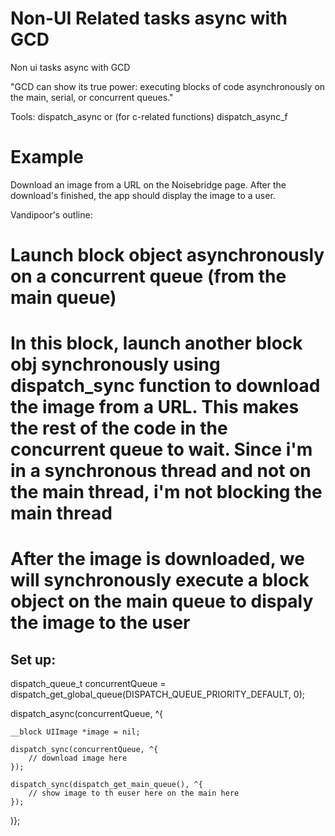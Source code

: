 # Non-UI Related tasks async with GCD

Non ui tasks async with GCD

"GCD can show its true power: executing blocks of code asynchronously
on the main, serial, or concurrent queues."

Tools: dispatch_async or (for c-related functions) dispatch_async_f

# Example

Download an image from a URL on the Noisebridge page.
After the download's finished, the app should
display the image to a user.

Vandipoor's outline:
# Launch block object asynchronously on a concurrent queue (from the main queue)
# In this block, launch another block obj synchronously using dispatch_sync function to download the image from a URL. This makes the rest of the code in the concurrent queue to wait. Since i'm in a synchronous thread and not on the main thread, i'm not blocking the main thread
# After the image is downloaded, we will synchronously execute a block object on the main queue to dispaly the image to the user

## Set up:

dispatch_queue_t concurrentQueue = dispatch_get_global_queue(DISPATCH_QUEUE_PRIORITY_DEFAULT, 0);

dispatch_async(concurrentQueue, ^{

    __block UIImage *image = nil;
    
    dispatch_sync(concurrentQueue, ^{
        // download image here
    });
    
    dispatch_sync(dispatch_get_main_queue(), ^{
        // show image to th euser here on the main here
    });
)};
